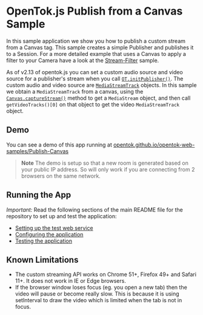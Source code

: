 OpenTok.js Publish from a Canvas Sample
===========================

In this sample application we show you how to publish a custom stream from a Canvas tag. This sample creates a simple Publisher and publishes it to a Session. For a more detailed example that uses a Canvas to apply a filter to your Camera have a look at the [Stream-Filter](../Stream-Filter) sample.

As of v2.13 of opentok.js you can set a custom audio source and video source for a publisher's stream when you call [`OT.initPublisher()`](https://tokbox.com/developer/sdks/js/reference/OT.html#initPublisher). The custom audio and video source are [`MediaStreamTrack`](https://developer.mozilla.org/en-US/docs/Web/API/MediaStreamTrack) objects. In this sample we obtain a `MediaStreamTrack` from a canvas, using the [`Canvas.captureStream()`](https://developer.mozilla.org/en-US/docs/Web/API/HTMLCanvasElement/captureStream) method to get a `MediaStream` object, and then call `getVideoTracks()[0]` on that object to get the video `MediaStreamTrack` object.

## Demo

You can see a demo of this app running at [opentok.github.io/opentok-web-samples/Publish-Canvas](https://opentok.github.io/opentok-web-samples/Publish-Canvas)

> **Note** The demo is setup so that a new room is generated based on your public IP address. So will only work if you are connecting from 2 browsers on the same network.

## Running the App

*Important:* Read the following sections of the main README file for the repository to set up
and test the application:

* [Setting up the test web service](../README.md#setting-up-the-test-web-service)
* [Configuring the application](../README.md#configuring-the-application)
* [Testing the application](../README.md#testing-the-application)

## Known Limitations

* The custom streaming API works on Chrome 51+, Firefox 49+ and Safari 11+. It does not work in IE or Edge browsers.
* If the browser window loses focus (eg. you open a new tab) then the video will pause or become really slow. This is because it is using setInterval to draw the video which is limited when the tab is not in focus.
